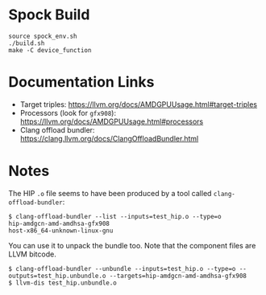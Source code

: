 # Spock Build

```
source spock_env.sh
./build.sh
make -C device_function
```

# Documentation Links

 * Target triples: https://llvm.org/docs/AMDGPUUsage.html#target-triples
 * Processors (look for `gfx908`): https://llvm.org/docs/AMDGPUUsage.html#processors
 * Clang offload bundler: https://clang.llvm.org/docs/ClangOffloadBundler.html

# Notes

The HIP `.o` file seems to have been produced by a tool called
`clang-offload-bundler`:

```
$ clang-offload-bundler --list --inputs=test_hip.o --type=o
hip-amdgcn-amd-amdhsa-gfx908
host-x86_64-unknown-linux-gnu
```

You can use it to unpack the bundle too. Note that the component files
are LLVM bitcode.

```
$ clang-offload-bundler --unbundle --inputs=test_hip.o --type=o --outputs=test_hip.unbundle.o --targets=hip-amdgcn-amd-amdhsa-gfx908
$ llvm-dis test_hip.unbundle.o
```
